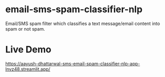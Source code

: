 # email-sms-spam-classifier-nlp
 Email/SMS spam filter which classifies a text message/email content into spam or not spam.
# Live Demo
https://aayush-dhattarwal-sms-email-spam-classifier-nlp-app-lnvz48.streamlit.app/
